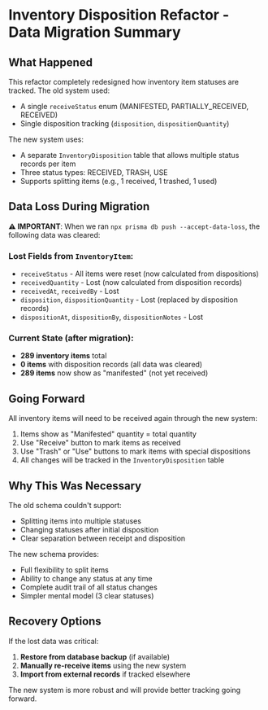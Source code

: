 # Inventory Disposition Refactor - Data Migration Summary

## What Happened

This refactor completely redesigned how inventory item statuses are tracked. The old system used:
- A single `receiveStatus` enum (MANIFESTED, PARTIALLY_RECEIVED, RECEIVED)
- Single disposition tracking (`disposition`, `dispositionQuantity`)

The new system uses:
- A separate `InventoryDisposition` table that allows multiple status records per item
- Three status types: RECEIVED, TRASH, USE
- Supports splitting items (e.g., 1 received, 1 trashed, 1 used)

## Data Loss During Migration

**⚠️ IMPORTANT**: When we ran `npx prisma db push --accept-data-loss`, the following data was cleared:

### Lost Fields from `InventoryItem`:
- `receiveStatus` - All items were reset (now calculated from dispositions)
- `receivedQuantity` - Lost (now calculated from disposition records)
- `receivedAt`, `receivedBy` - Lost
- `disposition`, `dispositionQuantity` - Lost (replaced by disposition records)
- `dispositionAt`, `dispositionBy`, `dispositionNotes` - Lost

### Current State (after migration):
- **289 inventory items** total
- **0 items** with disposition records (all data was cleared)
- **289 items** now show as "manifested" (not yet received)

## Going Forward

All inventory items will need to be received again through the new system:
1. Items show as "Manifested" quantity = total quantity
2. Use "Receive" button to mark items as received
3. Use "Trash" or "Use" buttons to mark items with special dispositions
4. All changes will be tracked in the `InventoryDisposition` table

## Why This Was Necessary

The old schema couldn't support:
- Splitting items into multiple statuses
- Changing statuses after initial disposition
- Clear separation between receipt and disposition

The new schema provides:
- Full flexibility to split items
- Ability to change any status at any time
- Complete audit trail of all status changes
- Simpler mental model (3 clear statuses)

## Recovery Options

If the lost data was critical:
1. **Restore from database backup** (if available)
2. **Manually re-receive items** using the new system
3. **Import from external records** if tracked elsewhere

The new system is more robust and will provide better tracking going forward.





